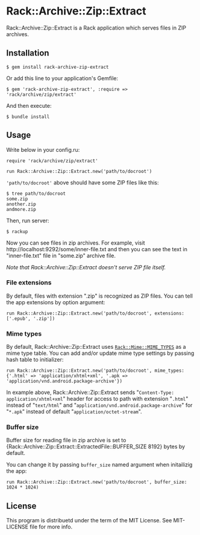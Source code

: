 Rack::Archive::Zip::Extract
===========================

Rack::Archive::Zip::Extract is a Rack application which serves files in ZIP archives.

Installation
------------

    $ gem install rack-archive-zip-extract

Or add this line to your application's Gemfile:

    $ gem 'rack-archive-zip-extract', :require => 'rack/archive/zip/extract'

And then execute:

    $ bundle install

Usage
-----

Write below in your config.ru:

    require 'rack/archive/zip/extract'
    
    run Rack::Archive::Zip::Extract.new('path/to/docroot')

`'path/to/docroot'` above should have some ZIP files like this:

    $ tree path/to/docroot
    some.zip
    another.zip
    andmore.zip

Then, run server:

    $ rackup

Now you can see files in zip archives. For example, visit http://localhost:9292/some/inner-file.txt and then you can see the text in "inner-file.txt" file in "some.zip" archive file.

*Note that Rack::Archive::Zip::Extract doesn't serve ZIP file itself.*

### File extensions

By default, files with extension ".zip" is recognized as ZIP files.
You can tell the app extensions by option argument:

    run Rack::Archive::Zip::Extract.new('path/to/docroot', extensions: ['.epub', '.zip'])

### Mime types

By default, Rack::Archive::Zip::Extract uses [`Rack::Mime::MIME_TYPES`][mime_types] as a mime type table. You can add and/or update mime type settings by passing hash table to initializer:

    run Rack::Archive::Zip::Extract.new('path/to/docroot', mime_types: {'.html' => 'application/xhtml+xml', '.apk => 'application/vnd.android.package-archive'})

In example above, Rack::Archive::Zip::Extract sends "`Content-Type: application/xhtml+xml`" header for access to path with extension "`.html`" instead of "`text/html`" and "`application/vnd.android.package-archive`" for "`*.apk`" instead of default "`application/octet-stream`".

[mime_types]: http://rack.rubyforge.org/doc/Rack/Mime.html#MIME_TYPES

### Buffer size

Buffer size for reading file in zip archive is set to {Rack::Archive::Zip::Extract::ExtractedFile::BUFFER_SIZE 8192} bytes by default.

You can change it by passing `buffer_size` named argument when initailizig the app:

    run Rack::Archive::Zip::Extract.new('path/to/docroot', buffer_size: 1024 * 1024)

License
-------

This program is distribuetd under the term of the MIT License. See MIT-LICENSE file for more info.
